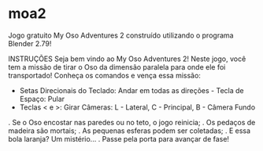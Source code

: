 # moa2
Jogo gratuito My Oso Adventures 2 construído utilizando o programa Blender 2.79!

INSTRUÇÕES
Seja bem vindo ao My Oso Adventures 2! Neste jogo, você tem a missão de tirar o Oso da dimensão
paralela para onde ele foi transportado! Conheça os comandos e vença essa missão:

- Setas Direcionais do Teclado: Andar em todas as direções - Tecla de Espaço: Pular 
- Teclas < e >: Girar Câmeras: L - Lateral, C - Principal, B - Câmera Fundo

. Se o Oso encostar nas paredes ou no teto, o jogo reinicia;
. Os pedaços de madeira são mortais;
. As pequenas esferas podem ser coletadas;
. E essa bola laranja? Um mistério...
. Passe pela porta para avançar de fase!
